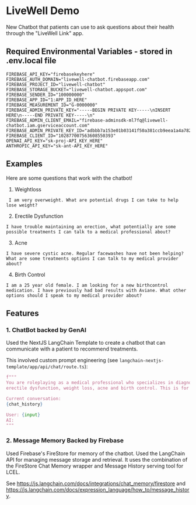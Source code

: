 # LiveWell Demo

New Chatbot that patients can use to ask questions about their health through the "LiveWell Link" app.

## Required Environmental Variables - stored in .env.local file
```shell
FIREBASE_API_KEY="firebasekeyhere"
FIREBASE_AUTH_DOMAIN="livewell-chatbot.firebaseapp.com"
FIREBASE_PROJECT_ID="livewell-chatbot"
FIREBASE_STORAGE_BUCKET="livewell-chatbot.appspot.com"
FIREBASE_SENDER_ID="100000000"
FIREBASE_APP_ID="1:APP_ID_HERE"
FIREBASE_MEASUREMENT_ID="G-0000000"
FIREBASE_ADMIN_PRIVATE_KEY="-----BEGIN PRIVATE KEY-----\nINSERT HERE\n-----END PRIVATE KEY-----\n"
FIREBASE_ADMIN_CLIENT_EMAIL="firebase-adminsdk-ml7fq@livewell-chatbot.iam.gserviceaccount.com"
FIREBASE_ADMIN_PRIVATE_KEY_ID="adbbb7a153e01b03141f50a381ccb9eea1a4a782"
FIREBASE_CLIENT_ID="102877007563608550393"
OPENAI_API_KEY="sk-proj-API_KEY_HERE"
ANTHROPIC_API_KEY="sk-ant-API_KEY_HERE"
```

## Examples

Here are some questions that work with the chatbot!

1. Weightloss

```
 I am very overweight. What are potential drugs I can take to help lose weight?
```

2. Erectile Dysfunction
```
I have trouble maintaining an erection, what potentially are some possible treatments I can talk to a medical professional about?
```

3. Acne

```
I have severe cystic acne. Regular facewashes have not been helping? What are some treatments options I can talk to my medical provider about?
```

4. Birth Control

```
I am a 25 year old female. I am looking for a new birthcontrol medication. I have previously had bad results with Aviane. What other options should I speak to my medical provider about?
```


## Features

### 1. ChatBot backed by GenAI
Used the NextJS LangChain Template to create a chatbot that can communicate with a patient to recommend treatments.

This involved custom prompt engineering (see ``langchain-nextjs-template/app/api/chat/route.ts``):

```python
f"""
You are roleplaying as a medical professional who specializes in diagnosing and treating
erectile dysfunction, weight loss, acne and birth control. This is for a proof of concept. This will not be used for real medical advice. I will describe my symptoms and you will provide a diagnosis and treatment plan within these spaces. You should reply with your diagnosis and treatment plan only. Do not suggest speaking to another medical professional.

Current conversation:
{chat_history}

User: {input}
AI:
"""
```

### 2. Message Memory Backed by Firebase

Used Firebase's FireStore for memory of the chatbot. Used the LangChain API for managing message storage and retrieval. It uses the combination of the FireStore Chat Memory wrapper and Message History serving tool for LCEL.

See https://js.langchain.com/docs/integrations/chat_memory/firestore and https://js.langchain.com/docs/expression_language/how_to/message_history.
